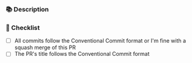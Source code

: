 ### 📚 Description

<!--
  Describe your changes in detail.
  Why is this change required? What problem does it solve?
  If it resolves an open issue, please link to the issue here. For example "Resolves #1337"
-->

### 📝 Checklist

<!--
  Put an `x` in all the boxes that apply.
  If you're unsure about any of these, don't hesitate to ask. We're here to help!

  Examples for Conventional Commits:
  - fix(types): correct array typing
  - feat(component): add button
  - docs(readme): explain setup

  https://conventionalcommits.org
-->

- [ ] All commits follow the Conventional Commit format or I'm fine with a squash merge of this PR
- [ ] The PR's title follows the Conventional Commit format
